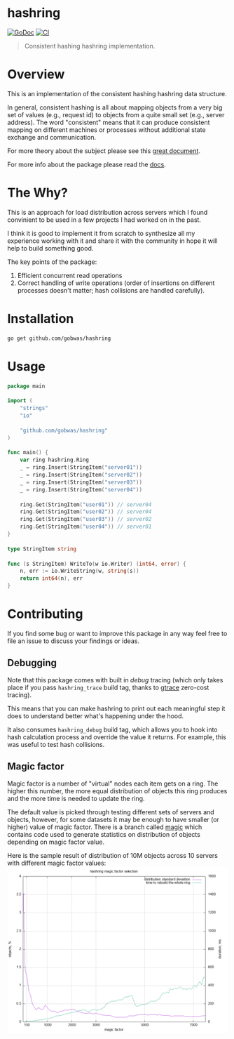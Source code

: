 # hashring

[![GoDoc][godoc-image]][godoc-url]
[![CI][ci-badge]][ci-url]

> Consistent hashing hashring implementation.

# Overview

This is an implementation of the consistent hashing hashring data structure.

In general, consistent hashing is all about mapping objects from a very big set
of values (e.g., request id) to objects from a quite small set (e.g., server
address). The word "consistent" means that it can produce consistent mapping on
different machines or processes without additional state exchange and
communication.

For more theory about the subject please see this [great
document][stanford-doc].

For more info about the package please read the [docs][godoc-url].

# The Why?

This is an approach for load distribution across servers which I found
convinient to be used in a few projects I had worked on in the past. 

I think it is good to implement it from scratch to synthesize all my experience
working with it and share it with the community in hope it will help to build
something good.

The key points of the package:
1) Efficient concurrent read operations
2) Correct handling of write operations (order of insertions on different
processes doesn't matter; hash collisions are handled carefully).

# Installation

```bash
go get github.com/gobwas/hashring
```

# Usage

```go
package main

import (
	"strings"
	"io"

	"github.com/gobwas/hashring"
)

func main() {
	var ring hashring.Ring
	_ = ring.Insert(StringItem("server01"))
	_ = ring.Insert(StringItem("server02"))
	_ = ring.Insert(StringItem("server03"))
	_ = ring.Insert(StringItem("server04"))

	ring.Get(StringItem("user01")) // server04
	ring.Get(StringItem("user02")) // server04
	ring.Get(StringItem("user03")) // server02
	ring.Get(StringItem("user04")) // server01
}

type StringItem string

func (s StringItem) WriteTo(w io.Writer) (int64, error) {
	n, err := io.WriteString(w, string(s))
	return int64(n), err
}
```

# Contributing

If you find some bug or want to improve this package in any way feel free to
file an issue to discuss your findings or ideas.

## Debugging

Note that this package comes with built in _debug_ tracing (which only takes
place if you pass `hashring_trace` build tag, thanks to [gtrace][gtrace]
zero-cost tracing).

This means that you can make hashring to print out each meaningful step it does
to understand better what's happening under the hood.

It also consumes `hashring_debug` build tag, which allows you to hook into hash
calculation process and override the value it returns. For example, this was
useful to test hash collisions.

## Magic factor

Magic factor is a number of "virtual" nodes each item gets on a ring. The
higher this number, the more equal distribution of objects this ring produces
and the more time is needed to update the ring.

The default value is picked through testing different sets of servers and
objects, however, for some datasets it may be enough to have smaller (or
higher) value of magic factor. There is a branch called [magic][magic] which
contains code used to generate statistics on distribution of objects depending
on magic factor value.

Here is the sample result of distribution of 10M objects across 10 servers with
different magic factor values:
<img alt="Magic factor plot" src="https://github.com/gobwas/hashring/blob/magic/magicfactor.png" width="512">

[godoc-image]:  https://godoc.org/github.com/gobwas/hashring?status.svg
[godoc-url]:    https://godoc.org/github.com/gobwas/hashring
[ci-badge]:     https://github.com/gobwas/hashring/actions/workflows/main.yml/badge.svg?branch=main
[ci-url]:       https://github.com/gobwas/hashring/actions/workflows/main.yml
[stanford-doc]: https://theory.stanford.edu/~tim/s16/l/l1.pdf
[gtrace]:       https://github.com/gobwas/gtrace
[magic]:        https://github.com/gobwas/hashring/tree/magic
[magic-image]:  https://github.com/gobwas/hashring/blob/magic/magicfactor.png
